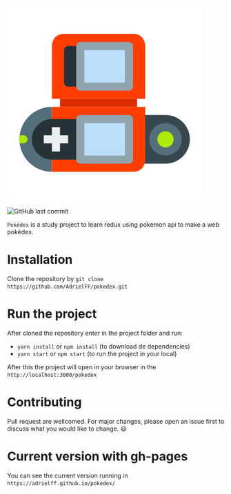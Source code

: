 ![GitHub Logo](/images/pokedex.png)

![GitHub last commit](https://img.shields.io/github/last-commit/AdrielFF/pokedex)

`Pokédex` is a study project to learn redux using pokemon api to make a web pokédex.

# Installation

Clone the repository by `git clone https://github.com/AdrielFF/pokedex.git`

# Run the project
After cloned the repository enter in the project folder and run:
- `yarn install` or `npm install` (to download de dependencies)
- `yarn start` or `npm start` (to run the project in your local)

After this the project will open in your browser in the `http://localhost:3000/pokedex` 

# Contributing
Pull request are wellcomed. For major changes, please open an issue first to discuss what you would like to change. 😃

# Current version with gh-pages
You can see the current version running in `https://adrielff.github.io/pokedex/`
